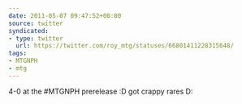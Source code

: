```yaml
---
date: 2011-05-07 09:47:52+00:00
source: twitter
syndicated:
- type: twitter
  url: https://twitter.com/roy_mtg/statuses/66801411228315648/
tags:
- MTGNPH
- mtg
---
```


4-0 at the #MTGNPH prerelease :D got crappy rares D: